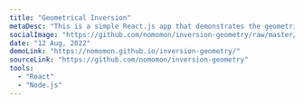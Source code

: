 ```yaml
---
title: "Geometrical Inversion"
metaDesc: "This is a simple React.js app that demonstrates the geometrical inversion of a point in a circle."
socialImage: "https://github.com/nomomon/inversion-geometry/raw/master/demo.gif"
date: "12 Aug, 2022"
demoLink: "https://nomomon.github.io/inversion-geometry/"
sourceLink: "https://github.com/nomomon/inversion-geometry"
tools:
  - "React"
  - "Node.js"
---
```

